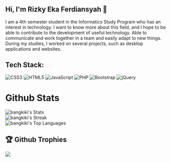 ## Hi, I'm Rizky Eka Ferdiansyah 👋
I am a 4th semester student in the Informatics Study Program who has an interest in technology. I want to know more about this field, and I hope to be able to contribute to the development of useful technology. Able to communicate and work together in a team and easily adapt to new things. During my studies, I worked on several projects, such as desktop applications and websites.

## Tech Stack:
![CSS3](https://img.shields.io/badge/css3-%231572B6.svg?style=for-the-badge&logo=css3&logoColor=white) ![HTML5](https://img.shields.io/badge/html5-%23E34F26.svg?style=for-the-badge&logo=html5&logoColor=white)  ![JavaScript](https://img.shields.io/badge/javascript-%23323330.svg?style=for-the-badge&logo=javascript&logoColor=%23F7DF1E) ![PHP](https://img.shields.io/badge/php-%23777BB4.svg?style=for-the-badge&logo=php&logoColor=white) ![Bootstrap](https://img.shields.io/badge/bootstrap-%238511FA.svg?style=for-the-badge&logo=bootstrap&logoColor=white) ![jQuery](https://img.shields.io/badge/jquery-%230769AD.svg?style=for-the-badge&logo=jquery&logoColor=white)

# Github Stats
![bangkiki's Stats](https://github-readme-stats.vercel.app/api?username=bangkiki&theme=tokyonight&show_icons=true&hide_border=false&count_private=false)<br/>
![bangkiki's Streak](https://github-readme-streak-stats.herokuapp.com/?user=bangkiki&theme=tokyonight&hide_border=false)</br>
![bangkiki's Top Languages](https://github-readme-stats.vercel.app/api/top-langs/?username=bangkiki&theme=tokyonight&show_icons=true&hide_border=false&layout=compact)
## 🏆 Github Trophies
![](https://github-profile-trophy.vercel.app/?username=bangkiki&theme=flat&no-frame=false&no-bg=false&margin-w=4)

